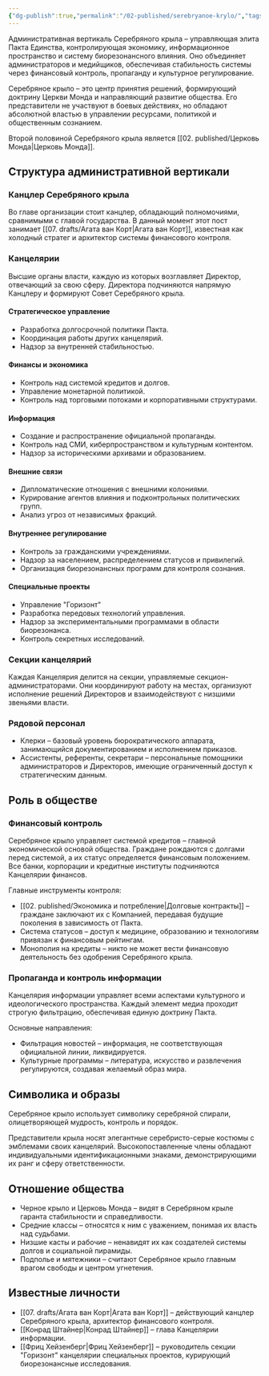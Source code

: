 ```yaml
---
{"dg-publish":true,"permalink":"/02-published/serebryanoe-krylo/","tags":["фракция"]}
---
```


Административная вертикаль Серебряного крыла – управляющая элита Пакта Единства, контролирующая экономику, информационное пространство и систему биорезонансного влияния. Оно объединяет администраторов и медийщиков, обеспечивая стабильность системы через финансовый контроль, пропаганду и культурное регулирование.

Серебряное крыло – это центр принятия решений, формирующий доктрину Церкви Монда и направляющий развитие общества. Его представители не участвуют в боевых действиях, но обладают абсолютной властью в управлении ресурсами, политикой и общественным сознанием.

Второй половиной Серебряного крыла является [[02. published/Церковь Монда\|Церковь Монда]].
## Структура административной вертикали

### Канцлер Серебряного крыла
Во главе организации стоит канцлер, обладающий полномочиями, сравнимыми с главой государства. В данный момент этот пост занимает [[07. drafts/Агата ван Корт\|Агата ван Корт]], известная как холодный стратег и архитектор системы финансового контроля.
### Канцелярии
Высшие органы власти, каждую из которых возглавляет Директор, отвечающий за свою сферу. Директора подчиняются напрямую Канцлеру и формируют Совет Серебряного крыла.

#### Стратегическое управление
- Разработка долгосрочной политики Пакта.
- Координация работы других канцелярий.
- Надзор за внутренней стабильностью.
#### Финансы и экономика
- Контроль над системой кредитов и долгов.
- Управление монетарной политикой.
- Контроль над торговыми потоками и корпоративными структурами.
#### Информация
- Создание и распространение официальной пропаганды.
- Контроль над СМИ, киберпространством и культурным контентом.
- Надзор за историческими архивами и образованием.
#### Внешние связи
- Дипломатические отношения с внешними колониями.
- Курирование агентов влияния и подконтрольных политических групп.
- Анализ угроз от независимых фракций.
#### Внутреннее регулирование
- Контроль за гражданскими учреждениями.
- Надзор за населением, распределением статусов и привилегий.
- Организация биорезонансных программ для контроля сознания.
#### Специальные проекты
- Управление "Горизонт"
- Разработка передовых технологий управления.
- Надзор за экспериментальными программами в области биорезонанса.
- Контроль секретных исследований.

### Секции канцелярий
Каждая Канцелярия делится на секции, управляемые секцион-администраторами. Они координируют работу на местах, организуют исполнение решений Директоров и взаимодействуют с низшими звеньями власти.

### Рядовой персонал
- Клерки – базовый уровень бюрократического аппарата, занимающийся документированием и исполнением приказов.
- Ассистенты, референты, секретари – персональные помощники администраторов и Директоров, имеющие ограниченный доступ к стратегическим данным.

## Роль в обществе
### Финансовый контроль
Серебряное крыло управляет системой кредитов – главной экономической основой общества. Граждане рождаются с долгами перед системой, а их статус определяется финансовым положением. Все банки, корпорации и кредитные институты подчиняются Канцелярии финансов.

Главные инструменты контроля:
- [[02. published/Экономика и потребление\|Долговые контракты]] – граждане заключают их с Компанией, передавая будущие поколения в зависимость от Пакта.
- Система статусов – доступ к медицине, образованию и технологиям привязан к финансовым рейтингам.
- Монополия на кредиты – никто не может вести финансовую деятельность без одобрения Серебряного крыла.

### Пропаганда и контроль информации
Канцелярия информации управляет всеми аспектами культурного и идеологического пространства. Каждый элемент медиа проходит строгую фильтрацию, обеспечивая единую доктрину Пакта.

Основные направления:
- Фильтрация новостей – информация, не соответствующая официальной линии, ликвидируется.
- Культурные программы – литература, искусство и развлечения регулируются, создавая желаемый образ мира.
## Символика и образы
Серебряное крыло использует символику серебряной спирали, олицетворяющей мудрость, контроль и порядок.

Представители крыла носят элегантные серебристо-серые костюмы с эмблемами своих канцелярий. Высокопоставленные члены обладают индивидуальными идентификационными знаками, демонстрирующими их ранг и сферу ответственности.

## Отношение общества
- Черное крыло и Церковь Монда – видят в Серебряном крыле гаранта стабильности и справедливости.
- Средние классы – относятся к ним с уважением, понимая их власть над судьбами.
- Низшие касты и рабочие – ненавидят их как создателей системы долгов и социальной пирамиды.
- Подполье и мятежники – считают Серебряное крыло главным врагом свободы и центром угнетения.

## Известные личности
- [[07. drafts/Агата ван Корт\|Агата ван Корт]] – действующий канцлер Серебряного крыла, архитектор финансового контроля.
- [[Конрад Штайнер\|Конрад Штайнер]] – глава Канцелярии информации.
- [[Фриц Хейзенберг\|Фриц Хейзенберг]] – руководитель секции "Горизонт" канцелярии специальных проектов, курирующий биорезонансные исследования.


